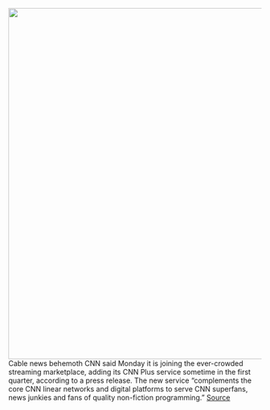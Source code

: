 <img src='https://cdn.vox-cdn.com/thumbor/8tSptKxCGSgSkg22aA3fyl6njHg=/0x0:3438x2292/1200x800/filters:focal(1444x871:1994x1421)/cdn.vox-cdn.com/uploads/chorus_image/image/69600463/1211180725.0.jpg' width='700px' /><br/>
Cable news behemoth CNN said Monday it is joining the ever-crowded streaming marketplace, adding its CNN Plus service sometime in the first quarter, according to a press release. The new service “complements the core CNN linear networks and digital platforms to serve CNN superfans, news junkies and fans of quality non-fiction programming.”
<a href='https://www.theverge.com/2021/7/19/22583424/cnn-plus-launch-streaming-service-first-quarter'> Source <a/>